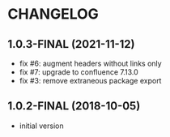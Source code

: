 # CHANGELOG

## 1.0.3-FINAL (2021-11-12)

  - fix #6: augment headers without links only
  - fix #7: upgrade to confluence 7.13.0
  - fix #3: remove extraneous package export

## 1.0.2-FINAL (2018-10-05)

  - initial version
